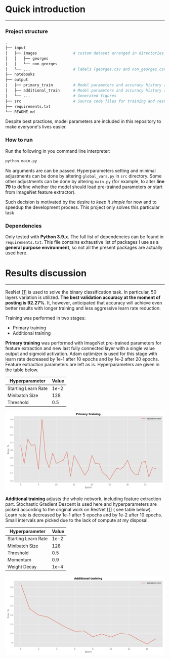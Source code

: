 # Quick introduction

---

### Project structure

```bash
.
├── input 
│   ├── images                # custom dataset arranged in directories according to labels
│   │   ├── georges
│   │   └── non_georges       
│   └── ...                   # labels (georges.csv and non_georges.csv)                  
├── notebooks
├── output                    
│   ├── primary_train         # Model parameters and accuracy history after primary training
│   ├── additional_train      # Model parameters and accuracy history after additional training
│   └── ...                   # Generated figures
├── src                       # Source code files for training and results visualisation
├── requirements.txt
└── README.md
```

Despite best practices, model parameters are included in this repository to make everyone's lives easier.

### How to run

Run the following in you command line interpreter:

```bash
python main.py
```

No arguments are can be passed. Hyperparameters setting and minimal adjustments can be done by altering `global_vars.py`
in `src` directory. Some other adjustments can be done by altering `main.py` (for example, to alter **line 79** to define 
whether the model should load pre-trained parameters or start from ImageNet feature extractor).

Such decision is motivated by the desire to *keep it simple* for now and to speedup the development
process. This project only solves this particular task

### Dependencies

Only tested with **Python 3.9.x**. The full list of dependencies can be found in `requirements.txt`. This file contains 
exhaustive list of packages I use as a **general purpose environment**, so not all the present packages are actually 
used here.

# Results discussion

---
ResNet [[1]](https://arxiv.org/abs/1512.03385) is used to solve the binary classification task. In particular, 50 layers
variation is utilized. **The best validation accuracy at the moment of posting is 92.27%**. It, however, anticipated that
accuracy will achieve even better results with longer training and less aggressive learn rate reduction.

Training was performed in two stages:
- Primary training
- Additional training

**Primary training** was performed with ImageNet pre-trained parameters for feature extraction and new last fully 
connected layer with a single value output and sigmoid activation. Adam optimizer is used for this stage with learn rate 
decreased by 1e-1 after 10 epochs and by 1e-2 after 20 epochs. Feature extraction parameters are left as is. 
Hyperparameters are given in the table below.

| Hyperparameter         | Value |
|------------------------|-------|
| Starting Learn Rate    | 1e-2  |
| Minibatch Size         | 128   |
| Threshold              | 0.5   |

![image info](./output/primary_training.png)

**Additional training** adjusts the whole network, including feature extraction part. Stochastic Gradient Descent is used 
here and hyperparameters are picked according to the original work on ResNet [[1]](https://arxiv.org/abs/1512.03385) (
see table below). Learn rate is decreased by 1e-1 after 5 epochs and by 1e-2 after 10 epochs. Small intervals are picked
due to the lack of compute at my disposal.

| Hyperparameter         | Value |
|------------------------|-------|
| Starting Learn Rate    | 1e-2  |
| Minibatch Size         | 128   |
| Threshold              | 0.5   |
| Momentum               | 0.9   |
| Weight Decay           | 1e-4  |

![image info](./output/additional_training.png)
